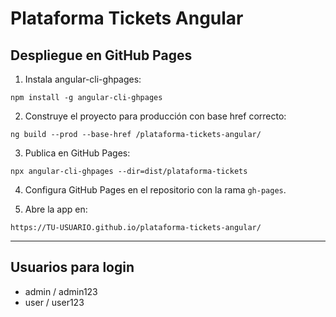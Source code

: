 
# Plataforma Tickets Angular

## Despliegue en GitHub Pages

1. Instala angular-cli-ghpages:

```
npm install -g angular-cli-ghpages
```

2. Construye el proyecto para producción con base href correcto:

```
ng build --prod --base-href /plataforma-tickets-angular/
```

3. Publica en GitHub Pages:

```
npx angular-cli-ghpages --dir=dist/plataforma-tickets
```

4. Configura GitHub Pages en el repositorio con la rama `gh-pages`.

5. Abre la app en:

```
https://TU-USUARIO.github.io/plataforma-tickets-angular/
```

---

## Usuarios para login

- admin / admin123
- user / user123
